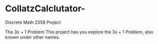 # CollatzCalclutator-
Discrete Math 2358 Project

The 3x + 1 Problem
This project has you explore the 3x + 1 Problem, also known under other names.
